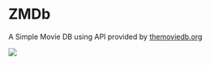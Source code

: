 # ZMDb
A Simple Movie DB using API provided by [themoviedb.org](https://www.themoviedb.org/)

![](app/website/app/website/screen_detail.jpg)
